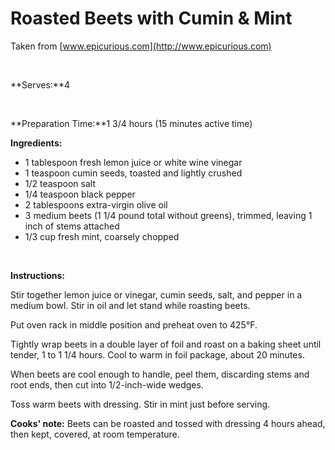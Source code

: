 Roasted Beets with Cumin & Mint
===============================

Taken from [www.epicurious.com](http://www.epicurious.com)

 

**Serves:**4

 

**Preparation Time:**1 3/4 hours (15 minutes active time)

**Ingredients:**

-   1 tablespoon fresh lemon juice or white wine vinegar
-   1 teaspoon cumin seeds, toasted and lightly crushed
-   1/2 teaspoon salt
-   1/4 teaspoon black pepper
-   2 tablespoons extra-virgin olive oil
-   3 medium beets (1 1/4 pound total without greens), trimmed, leaving 1 inch of stems attached
-   1/3 cup fresh mint, coarsely chopped

 

**Instructions:**

Stir together lemon juice or vinegar, cumin seeds, salt, and pepper in a medium bowl. Stir in oil and let stand while roasting beets.

Put oven rack in middle position and preheat oven to 425°F.

Tightly wrap beets in a double layer of foil and roast on a baking sheet until tender, 1 to 1 1/4 hours. Cool to warm in foil package, about 20 minutes.

When beets are cool enough to handle, peel them, discarding stems and root ends, then cut into 1/2-inch-wide wedges.

Toss warm beets with dressing. Stir in mint just before serving.

**Cooks' note:** Beets can be roasted and tossed with dressing 4 hours ahead, then kept, covered, at room temperature.
